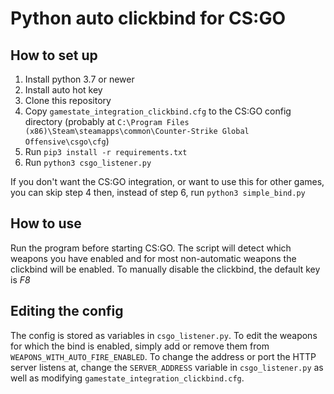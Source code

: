 # Python auto clickbind for CS:GO

## How to set up

1. Install python 3.7 or newer
2. Install auto hot key
3. Clone this repository
4. Copy `gamestate_integration_clickbind.cfg` to the CS:GO config directory (probably at `C:\Program Files (x86)\Steam\steamapps\common\Counter-Strike Global Offensive\csgo\cfg`)
5. Run `pip3 install -r requirements.txt`
6. Run `python3 csgo_listener.py`

If you don't want the CS:GO integration, or want to use this for other games, you can skip step 4 then, instead of step 6, run `python3 simple_bind.py`

## How to use

Run the program before starting CS:GO. The script will detect which weapons you have enabled and for most non-automatic weapons the clickbind will be enabled.
To manually disable the clickbind, the default key is *F8*

## Editing the config

The config is stored as variables in `csgo_listener.py`.
To edit the weapons for which the bind is enabled, simply add or remove them from `WEAPONS_WITH_AUTO_FIRE_ENABLED`.
To change the address or port the HTTP server listens at, change the `SERVER_ADDRESS` variable in `csgo_listener.py` as well as modifying `gamestate_integration_clickbind.cfg`.
